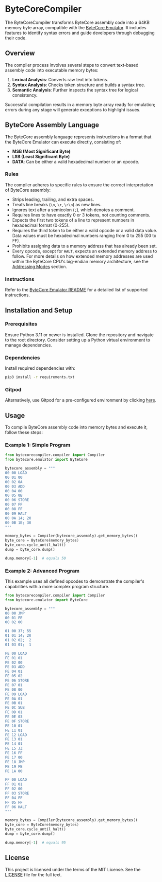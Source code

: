 # ByteCoreCompiler

The ByteCoreCompiler transforms ByteCore assembly code into a 64KB memory byte array, compatible with the [ByteCore Emulator](https://github.com/joakimwinum/bytecore). It includes features to identify syntax errors and guide developers through debugging their code.

## Overview

The compiler process involves several steps to convert text-based assembly code into executable memory bytes:

1. **Lexical Analysis**: Converts raw text into tokens.
2. **Syntax Analysis**: Checks token structure and builds a syntax tree.
3. **Semantic Analysis**: Further inspects the syntax tree for logical consistency.

Successful compilation results in a memory byte array ready for emulation; errors during any stage will generate exceptions to highlight issues.

## ByteCore Assembly Language

The ByteCore assembly language represents instructions in a format that the ByteCore Emulator can execute directly, consisting of:

- **MSB (Most Significant Byte)**
- **LSB (Least Significant Byte)**
- **DATA**: Can be either a valid hexadecimal number or an opcode.

### Rules

The compiler adheres to specific rules to ensure the correct interpretation of ByteCore assembly:

- Strips leading, trailing, and extra spaces.
- Treats line breaks (`\n`, `\r`, `\r\n`) as new lines.
- Ignores text after a semicolon (`;`), which denotes a comment.
- Requires lines to have exactly 0 or 3 tokens, not counting comments.
- Expects the first two tokens of a line to represent numbers in hexadecimal format (0-255).
- Requires the third token to be either a valid opcode or a valid data value. Data values must be hexadecimal numbers ranging from 0 to 255 (00 to FF).
- Prohibits assigning data to a memory address that has already been set.
- Every opcode, except for `HALT`, expects an extended memory address to follow. For more details on how extended memory addresses are used within the ByteCore CPU's big-endian memory architecture, see the [Addressing Modes](https://github.com/joakimwinum/bytecore?tab=readme-ov-file#addressing-modes) section.

### Instructions

Refer to the [ByteCore Emulator README](https://github.com/joakimwinum/bytecore?tab=readme-ov-file#instructions) for a detailed list of supported instructions.

## Installation and Setup

### Prerequisites

Ensure Python 3.11 or newer is installed. Clone the repository and navigate to the root directory. Consider setting up a Python virtual environment to manage dependencies.

### Dependencies

Install required dependencies with:

```bash
pip3 install -r requirements.txt
```

### Gitpod

Alternatively, use Gitpod for a pre-configured environment by clicking [here](https://gitpod.io/#https://github.com/joakimwinum/bytecorecompiler).

## Usage

To compile ByteCore assembly code into memory bytes and execute it, follow these steps:

### Example 1: Simple Program

```python
from bytecorecompiler.compiler import Compiler
from bytecore.emulator import ByteCore

bytecore_assembly = """
00 00 LOAD
00 01 00
00 02 0A
00 03 ADD
00 04 00
00 05 0B
00 06 STORE
00 07 FF
00 08 FF
00 09 HALT
00 0A 14; 20
00 0B 1E; 30
"""

memory_bytes = Compiler(bytecore_assembly).get_memory_bytes()
byte_core = ByteCore(memory_bytes)
byte_core.cycle_until_halt()
dump = byte_core.dump()

dump.memory[-1]  # equals 50
```

### Example 2: Advanced Program

This example uses all defined opcodes to demonstrate the compiler's capabilities with a more complex program structure.

```python
from bytecorecompiler.compiler import Compiler
from bytecore.emulator import ByteCore

bytecore_assembly = """
00 00 JMP
00 01 FE
00 02 00

01 00 37; 55
01 01 14; 20
01 02 02;  2
01 03 01;  1

FE 00 LOAD
FE 01 01
FE 02 00
FE 03 ADD
FE 04 01
FE 05 02
FE 06 STORE
FE 07 01
FE 08 00
FE 09 LOAD
FE 0A 01
FE 0B 01
FE 0C SUB
FE 0D 01
FE 0E 03
FE 0F STORE
FE 10 01
FE 11 01
FE 12 LOAD
FE 13 01
FE 14 01
FE 15 JZ
FE 16 FF
FE 17 00
FE 18 JMP
FE 19 FE
FE 1A 00

FF 00 LOAD
FF 01 01
FF 02 00
FF 03 STORE
FF 04 FF
FF 05 FF
FF 06 HALT
"""

memory_bytes = Compiler(bytecore_assembly).get_memory_bytes()
byte_core = ByteCore(memory_bytes)
byte_core.cycle_until_halt()
dump = byte_core.dump()

dump.memory[-1]  # equals 95
```

## License

This project is licensed under the terms of the MIT License. See the [LICENSE](https://github.com/joakimwinum/bytecorecompiler/blob/main/LICENSE) file for the full text.
